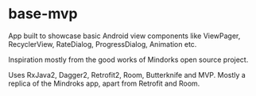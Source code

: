 # base-mvp
App built to showcase basic Android view components like ViewPager, RecyclerView, RateDialog, ProgressDialog, Animation etc.


Inspiration mostly from the good works of Mindorks open source project.

Uses RxJava2, Dagger2, Retrofit2, Room, Butterknife and MVP.
Mostly a replica of the Mindroks app, apart from Retrofit and Room.
